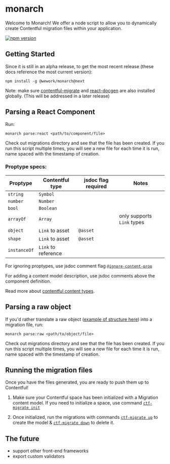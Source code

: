 # monarch
Welcome to Monarch! We offer a node script to allow you to dynamically create Contentful migration files within your application.

[![npm version](https://badge.fury.io/js/%40wework%2Fmonarch.svg)](//npmjs.com/package/@wework/monarch)

## Getting Started
Since it is still in an alpha release, to get the most recent release (these docs reference the most current version):
```
npm install -g @wework/monarch@next
```

Note: make sure [contentful-migrate](https://github.com/deluan/contentful-migrate) and [react-docgen](https://github.com/reactjs/react-docgen) are also installed globally. (This will be addressed in a later release)

## Parsing a React Component

Run:
```
monarch parse:react <path/to/component/file>
```

Check out migrations directory and see that the file has been created. If you run this script multiple times, you will see a new file for each time it is run, name spaced with the timestamp of creation.

### Proptype specs:
|Proptype      | Contentful type     | jsdoc flag required | Notes                      |
|--------------|---------------------|---------------------|----------------------------|
|`string`      | `Symbol`            |                     |                            |
|`number`      | `Number`            |                     |                            |
|`bool`        | `Boolean`           |                     |                            |
|`arrayOf`     | `Array`             |                     | only supports `Link` types |
|`object`      | `Link` to asset     | `@asset`            |                            |
|`shape`       | `Link` to asset     | `@asset`            |                            |
|`instanceOf`  | `Link` to reference |                     |                            |

For ignoring proptypes, use jsdoc comment flag [`@ignore-content-prop`](https://github.com/wework/monarch/blob/master/example/components/CrossSellGroup.jsx#L25)

For adding a content model description, use jsdoc comments above the component definition.

Read more about [contentful content types](https://github.com/contentful/contentful-migration#createfieldid-opts--field).

## Parsing a raw object
If you'd rather translate a raw object ([example of structure here](https://github.com/wework/monarch/blob/master/example/dummy_data/index.js)) into a migration file, run:

```
monarch parse:raw <path/to/object/file>
```

Check out migrations directory and see that the file has been created. If you run this script multiple times, you will see a new file for each time it is run, name spaced with the timestamp of creation.

## Running the migration files
Once you have the files generated, you are ready to push them up to Contentful!

1. Make sure your Contentful space has been initialized with a Migration content model. If you need to initialize a space, use command [`ctf-migrate init`](https://www.npmjs.com/package/contentful-migrate#init)

2. Once initialized, run the migrations with commands [`ctf-migrate up`](https://www.npmjs.com/package/contentful-migrate#up) to create the model & [`ctf-migrate down`](https://www.npmjs.com/package/contentful-migrate#down) to delete it.

## The future
- support other front-end frameworks
- export custom validators
